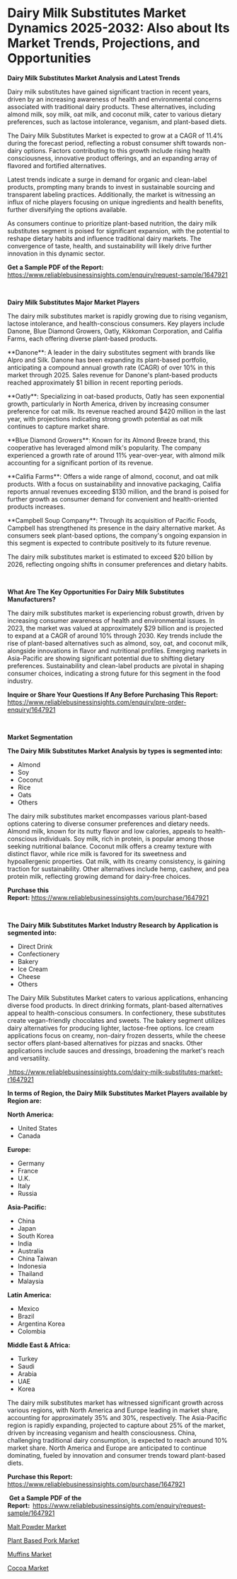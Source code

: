 <p><h1>Dairy Milk Substitutes Market Dynamics 2025-2032: Also about Its Market Trends, Projections, and Opportunities</h1></p><p><strong>Dairy Milk Substitutes Market Analysis and Latest Trends</strong></p>
<p><p>Dairy milk substitutes have gained significant traction in recent years, driven by an increasing awareness of health and environmental concerns associated with traditional dairy products. These alternatives, including almond milk, soy milk, oat milk, and coconut milk, cater to various dietary preferences, such as lactose intolerance, veganism, and plant-based diets. </p><p>The Dairy Milk Substitutes Market is expected to grow at a CAGR of 11.4% during the forecast period, reflecting a robust consumer shift towards non-dairy options. Factors contributing to this growth include rising health consciousness, innovative product offerings, and an expanding array of flavored and fortified alternatives. </p><p>Latest trends indicate a surge in demand for organic and clean-label products, prompting many brands to invest in sustainable sourcing and transparent labeling practices. Additionally, the market is witnessing an influx of niche players focusing on unique ingredients and health benefits, further diversifying the options available. </p><p>As consumers continue to prioritize plant-based nutrition, the dairy milk substitutes segment is poised for significant expansion, with the potential to reshape dietary habits and influence traditional dairy markets. The convergence of taste, health, and sustainability will likely drive further innovation in this dynamic sector.</p></p>
<p><strong>Get a Sample PDF of the Report:&nbsp;</strong> <a href="https://www.reliablebusinessinsights.com/enquiry/request-sample/1647921?utm_campaign=39&utm_medium=2&utm_source=Github&utm_content=ia&utm_term=15022025&utm_id=dairy-milk-substitutes">https://www.reliablebusinessinsights.com/enquiry/request-sample/1647921</a></p>
<p>&nbsp;</p>
<p><strong>Dairy Milk Substitutes Major Market Players</strong></p>
<p><p>The dairy milk substitutes market is rapidly growing due to rising veganism, lactose intolerance, and health-conscious consumers. Key players include Danone, Blue Diamond Growers, Oatly, Kikkoman Corporation, and Califia Farms, each offering diverse plant-based products.</p><p>**Danone**: A leader in the dairy substitutes segment with brands like Alpro and Silk. Danone has been expanding its plant-based portfolio, anticipating a compound annual growth rate (CAGR) of over 10% in this market through 2025. Sales revenue for Danone's plant-based products reached approximately $1 billion in recent reporting periods.</p><p>**Oatly**: Specializing in oat-based products, Oatly has seen exponential growth, particularly in North America, driven by increasing consumer preference for oat milk. Its revenue reached around $420 million in the last year, with projections indicating strong growth potential as oat milk continues to capture market share.</p><p>**Blue Diamond Growers**: Known for its Almond Breeze brand, this cooperative has leveraged almond milk's popularity. The company experienced a growth rate of around 11% year-over-year, with almond milk accounting for a significant portion of its revenue.</p><p>**Califia Farms**: Offers a wide range of almond, coconut, and oat milk products. With a focus on sustainability and innovative packaging, Califia reports annual revenues exceeding $130 million, and the brand is poised for further growth as consumer demand for convenient and health-oriented products increases.</p><p>**Campbell Soup Company**: Through its acquisition of Pacific Foods, Campbell has strengthened its presence in the dairy alternative market. As consumers seek plant-based options, the company's ongoing expansion in this segment is expected to contribute positively to its future revenue.</p><p>The dairy milk substitutes market is estimated to exceed $20 billion by 2026, reflecting ongoing shifts in consumer preferences and dietary habits.</p></p>
<p>&nbsp;</p>
<p><strong>What Are The Key Opportunities For Dairy Milk Substitutes Manufacturers?</strong></p>
<p><p>The dairy milk substitutes market is experiencing robust growth, driven by increasing consumer awareness of health and environmental issues. In 2023, the market was valued at approximately $29 billion and is projected to expand at a CAGR of around 10% through 2030. Key trends include the rise of plant-based alternatives such as almond, soy, oat, and coconut milk, alongside innovations in flavor and nutritional profiles. Emerging markets in Asia-Pacific are showing significant potential due to shifting dietary preferences. Sustainability and clean-label products are pivotal in shaping consumer choices, indicating a strong future for this segment in the food industry.</p></p>
<p><strong>Inquire or Share Your Questions If Any Before Purchasing This Report:</strong> <a href="https://www.reliablebusinessinsights.com/enquiry/pre-order-enquiry/1647921?utm_campaign=39&utm_medium=2&utm_source=Github&utm_content=ia&utm_term=15022025&utm_id=dairy-milk-substitutes">https://www.reliablebusinessinsights.com/enquiry/pre-order-enquiry/1647921</a></p>
<p>&nbsp;</p>
<p><strong>Market Segmentation</strong></p>
<p><strong>The Dairy Milk Substitutes Market Analysis by types is segmented into:</strong></p>
<p><ul><li>Almond</li><li>Soy</li><li>Coconut</li><li>Rice</li><li>Oats</li><li>Others</li></ul></p>
<p><p>The dairy milk substitutes market encompasses various plant-based options catering to diverse consumer preferences and dietary needs. Almond milk, known for its nutty flavor and low calories, appeals to health-conscious individuals. Soy milk, rich in protein, is popular among those seeking nutritional balance. Coconut milk offers a creamy texture with distinct flavor, while rice milk is favored for its sweetness and hypoallergenic properties. Oat milk, with its creamy consistency, is gaining traction for sustainability. Other alternatives include hemp, cashew, and pea protein milk, reflecting growing demand for dairy-free choices.</p></p>
<p><strong>Purchase this Report:&nbsp;</strong><a href="https://www.reliablebusinessinsights.com/purchase/1647921?utm_campaign=39&utm_medium=2&utm_source=Github&utm_content=ia&utm_term=15022025&utm_id=dairy-milk-substitutes">https://www.reliablebusinessinsights.com/purchase/1647921</a></p>
<p>&nbsp;</p>
<p><strong>The Dairy Milk Substitutes Market Industry Research by Application is segmented into:</strong></p>
<p><ul><li>Direct Drink</li><li>Confectionery</li><li>Bakery</li><li>Ice Cream</li><li>Cheese</li><li>Others</li></ul></p>
<p><p>The Dairy Milk Substitutes Market caters to various applications, enhancing diverse food products. In direct drinking formats, plant-based alternatives appeal to health-conscious consumers. In confectionery, these substitutes create vegan-friendly chocolates and sweets. The bakery segment utilizes dairy alternatives for producing lighter, lactose-free options. Ice cream applications focus on creamy, non-dairy frozen desserts, while the cheese sector offers plant-based alternatives for pizzas and snacks. Other applications include sauces and dressings, broadening the market's reach and versatility.</p></p>
<p><a href="https://www.reliablebusinessinsights.com/dairy-milk-substitutes-market-r1647921?utm_campaign=39&utm_medium=2&utm_source=Github&utm_content=ia&utm_term=15022025&utm_id=dairy-milk-substitutes">&nbsp;https://www.reliablebusinessinsights.com/dairy-milk-substitutes-market-r1647921</a></p>
<p><strong>In terms of Region, the Dairy Milk Substitutes Market Players available by Region are:</strong></p>
<p>
    <p> <strong> North America: </strong>
        <ul>
            <li>United States</li>
            <li>Canada</li>
        </ul>
        </p> 
    <p> <strong> Europe: </strong>
        <ul>
            <li>Germany</li>
            <li>France</li>
            <li>U.K.</li>
            <li>Italy</li>
            <li>Russia</li>
        </ul>
        </p> 
    <p> <strong> Asia-Pacific: </strong>
        <ul>
            <li>China</li>
            <li>Japan</li>
            <li>South Korea</li>
            <li>India</li>
            <li>Australia</li>
            <li>China Taiwan</li>
            <li>Indonesia</li>
            <li>Thailand</li>
            <li>Malaysia</li>
        </ul>
        </p> 
    <p> <strong> Latin America: </strong>
        <ul>
            <li>Mexico</li>
            <li>Brazil</li>
            <li>Argentina Korea</li>
            <li>Colombia</li>
        </ul>
        </p> 
    <p> <strong> Middle East & Africa: </strong>
        <ul>
            <li>Turkey</li>
            <li>Saudi</li>
            <li>Arabia</li>
            <li>UAE</li>
            <li>Korea</li>
        </ul>
    </p>
    </p>
<p><p>The dairy milk substitutes market has witnessed significant growth across various regions, with North America and Europe leading in market share, accounting for approximately 35% and 30%, respectively. The Asia-Pacific region is rapidly expanding, projected to capture about 25% of the market, driven by increasing veganism and health consciousness. China, challenging traditional dairy consumption, is expected to reach around 10% market share. North America and Europe are anticipated to continue dominating, fueled by innovation and consumer trends toward plant-based diets.</p></p>
<p><strong>Purchase this Report: </strong><a href="https://www.reliablebusinessinsights.com/purchase/1647921?utm_campaign=39&utm_medium=2&utm_source=Github&utm_content=ia&utm_term=15022025&utm_id=dairy-milk-substitutes">https://www.reliablebusinessinsights.com/purchase/1647921</a></p>
<p>&nbsp;<strong>Get a Sample PDF of the Report:&nbsp;&nbsp;</strong><a href="https://www.reliablebusinessinsights.com/enquiry/request-sample/1647921?utm_campaign=39&utm_medium=2&utm_source=Github&utm_content=ia&utm_term=15022025&utm_id=dairy-milk-substitutes">https://www.reliablebusinessinsights.com/enquiry/request-sample/1647921</a></p>
<p><strong></strong></p>
<p><p><a href="https://github.com/tsiteymargat/Market-Research-Report-List-1/blob/main/malt-powder-market.md?utm_campaign=39&utm_medium=2&utm_source=Github&utm_content=ia&utm_term=15022025&utm_id=dairy-milk-substitutes">Malt Powder Market</a></p><p><a href="https://github.com/boyertrull4r/Market-Research-Report-List-1/blob/main/plant-based-pork-market.md?utm_campaign=39&utm_medium=2&utm_source=Github&utm_content=ia&utm_term=15022025&utm_id=dairy-milk-substitutes">Plant Based Pork Market</a></p><p><a href="https://github.com/lillybosakoi/Market-Research-Report-List-1/blob/main/muffins-market.md?utm_campaign=39&utm_medium=2&utm_source=Github&utm_content=ia&utm_term=15022025&utm_id=dairy-milk-substitutes">Muffins Market</a></p><p><a href="https://github.com/joshuagarcia509/Market-Research-Report-List-1/blob/main/cocoa-market.md?utm_campaign=39&utm_medium=2&utm_source=Github&utm_content=ia&utm_term=15022025&utm_id=dairy-milk-substitutes">Cocoa Market</a></p></p>